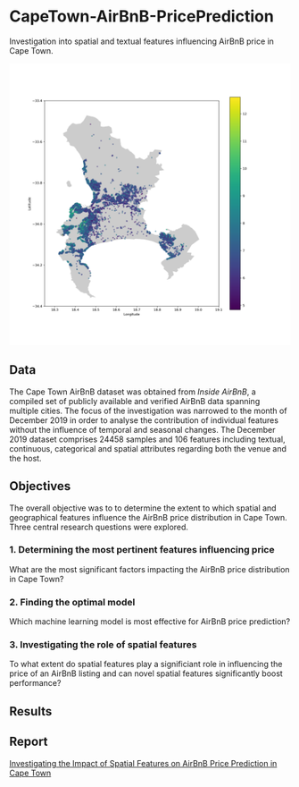 # CapeTown-AirBnB-PricePrediction
Investigation into spatial and textual features influencing AirBnB price in Cape Town.

![Spatial Distribution of AirBnB Prices](price_distribution_no_title.png?raw=true "Spatial Distribution of AirBnB Prices")

## Data
The Cape Town AirBnB dataset was obtained from _Inside AirBnB_, a compiled set of publicly available and verified AirBnB data spanning multiple cities. The focus of the investigation was narrowed to the month of December 2019
in order to analyse the contribution of individual features without the influence of temporal and seasonal changes. The December 2019 dataset comprises 24458 samples and 106 features including textual, continuous, categorical and spatial attributes regarding both the venue and the host.


## Objectives
The overall objective was to to determine the extent to which spatial and geographical features influence the AirBnB price distribution in Cape Town. Three central research questions were explored.


### 1. Determining the most pertinent features influencing price
What are the most significant factors impacting the AirBnB price distribution in Cape Town?

### 2. Finding the optimal model
Which machine learning model is most effective for AirBnB price prediction?

### 3. Investigating the role of spatial features
To what extent do spatial features play a significiant role in influencing the price of an AirBnB listing and can novel spatial features significantly boost performance?


## Results


## Report
<a href="AirBnB Price Prediction Report.pdf">
Investigating the Impact of Spatial Features on AirBnB Price Prediction in Cape Town
